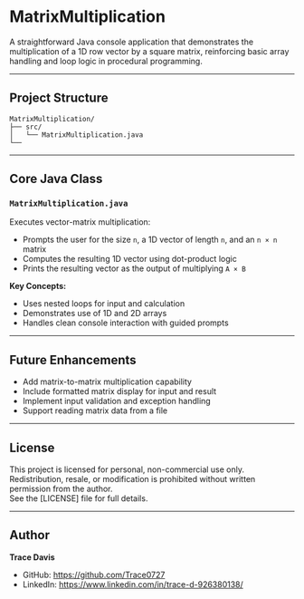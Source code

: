 # MatrixMultiplication

A straightforward Java console application that demonstrates the multiplication of a 1D row vector by a square matrix, reinforcing basic array handling and loop logic in procedural programming.

---

## Project Structure

    MatrixMultiplication/
    ├── src/
    │   └── MatrixMultiplication.java
    └──

---

## Core Java Class

### `MatrixMultiplication.java`
Executes vector-matrix multiplication:
- Prompts the user for the size `n`, a 1D vector of length `n`, and an `n × n` matrix
- Computes the resulting 1D vector using dot-product logic
- Prints the resulting vector as the output of multiplying `A × B`

**Key Concepts:**
- Uses nested loops for input and calculation
- Demonstrates use of 1D and 2D arrays
- Handles clean console interaction with guided prompts

---

## Future Enhancements
- Add matrix-to-matrix multiplication capability
- Include formatted matrix display for input and result
- Implement input validation and exception handling
- Support reading matrix data from a file

---

## License
This project is licensed for personal, non-commercial use only. Redistribution, resale, or modification is prohibited without written permission from the author.  
See the [LICENSE] file for full details.

---

## Author
**Trace Davis**  
- GitHub: https://github.com/Trace0727  
- LinkedIn: https://www.linkedin.com/in/trace-d-926380138/
